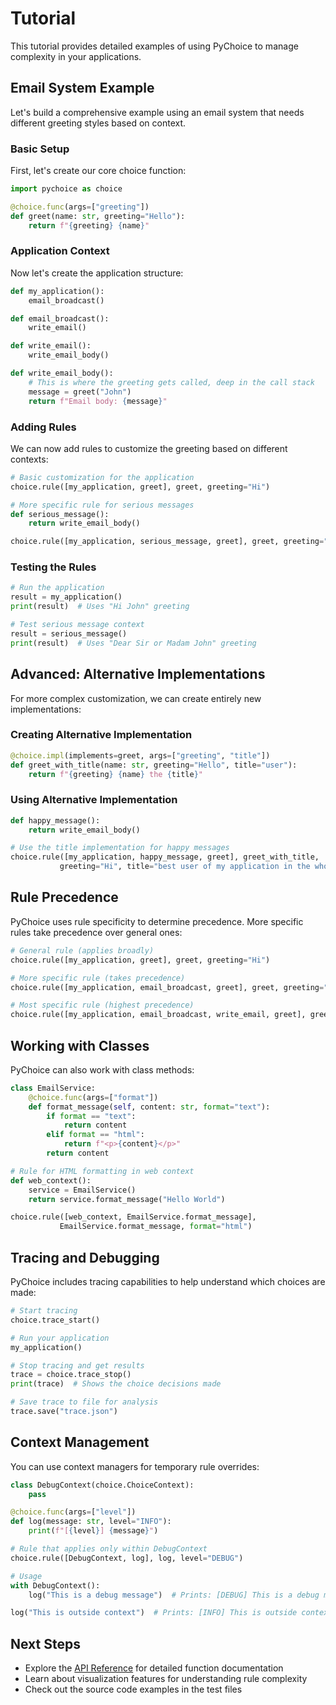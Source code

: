 # Tutorial

This tutorial provides detailed examples of using PyChoice to manage complexity in your applications.

## Email System Example

Let's build a comprehensive example using an email system that needs different greeting styles based on context.

### Basic Setup

First, let's create our core choice function:

```python
import pychoice as choice

@choice.func(args=["greeting"])
def greet(name: str, greeting="Hello"):
    return f"{greeting} {name}"
```

### Application Context

Now let's create the application structure:

```python
def my_application():
    email_broadcast()

def email_broadcast():
    write_email()

def write_email():
    write_email_body()

def write_email_body():
    # This is where the greeting gets called, deep in the call stack
    message = greet("John")
    return f"Email body: {message}"
```

### Adding Rules

We can now add rules to customize the greeting based on different contexts:

```python
# Basic customization for the application
choice.rule([my_application, greet], greet, greeting="Hi")

# More specific rule for serious messages
def serious_message():
    return write_email_body()

choice.rule([my_application, serious_message, greet], greet, greeting="Dear Sir or Madam")
```

### Testing the Rules

```python
# Run the application
result = my_application()
print(result)  # Uses "Hi John" greeting

# Test serious message context
result = serious_message()  
print(result)  # Uses "Dear Sir or Madam John" greeting
```

## Advanced: Alternative Implementations

For more complex customization, we can create entirely new implementations:

### Creating Alternative Implementation

```python
@choice.impl(implements=greet, args=["greeting", "title"])
def greet_with_title(name: str, greeting="Hello", title="user"):
    return f"{greeting} {name} the {title}"
```

### Using Alternative Implementation

```python
def happy_message():
    return write_email_body()

# Use the title implementation for happy messages
choice.rule([my_application, happy_message, greet], greet_with_title, 
           greeting="Hi", title="best user of my application in the whole wide world")
```

## Rule Precedence

PyChoice uses rule specificity to determine precedence. More specific rules take precedence over general ones:

```python
# General rule (applies broadly)
choice.rule([my_application, greet], greet, greeting="Hi")

# More specific rule (takes precedence)
choice.rule([my_application, email_broadcast, greet], greet, greeting="Hey")

# Most specific rule (highest precedence)
choice.rule([my_application, email_broadcast, write_email, greet], greet, greeting="Hello there")
```

## Working with Classes

PyChoice can also work with class methods:

```python
class EmailService:
    @choice.func(args=["format"])
    def format_message(self, content: str, format="text"):
        if format == "text":
            return content
        elif format == "html":
            return f"<p>{content}</p>"
        return content

# Rule for HTML formatting in web context
def web_context():
    service = EmailService()
    return service.format_message("Hello World")

choice.rule([web_context, EmailService.format_message], 
           EmailService.format_message, format="html")
```

## Tracing and Debugging

PyChoice includes tracing capabilities to help understand which choices are made:

```python
# Start tracing
choice.trace_start()

# Run your application
my_application()

# Stop tracing and get results
trace = choice.trace_stop()
print(trace)  # Shows the choice decisions made

# Save trace to file for analysis
trace.save("trace.json")
```

## Context Management

You can use context managers for temporary rule overrides:

```python
class DebugContext(choice.ChoiceContext):
    pass

@choice.func(args=["level"])
def log(message: str, level="INFO"):
    print(f"[{level}] {message}")

# Rule that applies only within DebugContext
choice.rule([DebugContext, log], log, level="DEBUG")

# Usage
with DebugContext():
    log("This is a debug message")  # Prints: [DEBUG] This is a debug message

log("This is outside context")  # Prints: [INFO] This is outside context
```

## Next Steps

- Explore the [API Reference](modules.md) for detailed function documentation
- Learn about visualization features for understanding rule complexity
- Check out the source code examples in the test files
